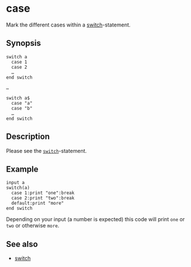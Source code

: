 # case

Mark the different cases within a [switch](switch.html)-statement.

## Synopsis

```basic
switch a
  case 1
  case 2
  …
end switch

…

switch a$
  case "a"
  case "b"
  …
end switch
```

## Description

Please see the [```switch```](switch.html)-statement.

## Example

```basic
input a
switch(a)
  case 1:print "one":break
  case 2:print "two":break
  default:print "more"
end switch
```

Depending on your input (a number is expected) this code will print ```one``` or ```two``` or otherwise ```more```.

## See also

 * [switch](switch.html)
